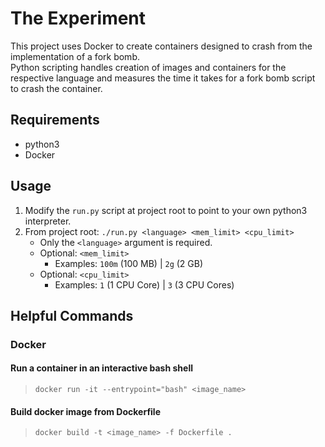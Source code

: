 # The Experiment
This project uses Docker to create containers designed to crash from the implementation of a fork bomb.  
Python scripting handles creation of images and containers for the respective language and measures the time it takes for a fork bomb script to crash the container.

## Requirements
- python3
- Docker

## Usage
1) Modify the `run.py` script at project root to point to your own python3 interpreter.
2) From project root: `./run.py <language> <mem_limit> <cpu_limit>`  
    - Only the `<language>` argument is required.
    - Optional: `<mem_limit>`
        - Examples: `100m` (100 MB) | `2g` (2 GB)  
    - Optional: `<cpu_limit>`
        - Examples: `1` (1 CPU Core) | `3` (3 CPU Cores)

## Helpful Commands

### Docker
#### Run a container in an interactive bash shell
> `docker run -it --entrypoint="bash" <image_name>`

#### Build docker image from Dockerfile
> `docker build -t <image_name> -f Dockerfile .`
